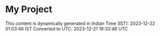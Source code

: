 # My Project

This content is dynamically generated in Indian Time (IST): 2023-12-22 01:03:46 IST
Converted to UTC: 2023-12-21 19:33:46 UTC
